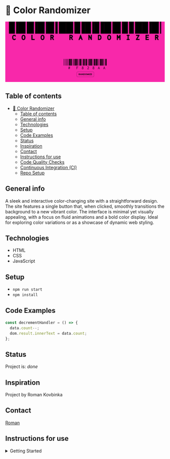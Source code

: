 # 🎨 Color Randomizer

![Example screenshot](./planning/screenshot.png)

## Table of contents

- [🎨 Color Randomizer](#-color-randomizer)
  - [Table of contents](#table-of-contents)
  - [General info](#general-info)
  - [Technologies](#technologies)
  - [Setup](#setup)
  - [Code Examples](#code-examples)
  - [Status](#status)
  - [Inspiration](#inspiration)
  - [Contact](#contact)
  - [Instructions for use](#instructions-for-use)
  - [Code Quality Checks](#code-quality-checks)
  - [Continuous Integration (CI)](#continuous-integration-ci)
  - [Repo Setup](#repo-setup)

## General info

A sleek and interactive color-changing site with a straightforward design. The site
features a single button that, when clicked, smoothly transitions the background
to a new vibrant color. The interface is minimal yet visually appealing, with a focus
on fluid animations and a bold color display. Ideal for exploring color variations
or as a showcase of dynamic web styling.

## Technologies

- HTML
- CSS
- JavaScript

## Setup

- `npm run start`
- `npm install`

## Code Examples

```js
const decrementHandler = () => {
  data.count--;
  dom.result.innerText = data.count;
};
```

## Status

Project is: _done_

## Inspiration

Project by Roman Kovbinka

## Contact

[Roman](https://github.com/kovbinka)

## Instructions for use

<details>
  <summary>Getting Started</summary>

<!-- a guide to using this repository -->

1. `git clone github.com/kovbinka/calculator.git`
2. `npm install`

## Code Quality Checks

- `npm run format`: Makes sure all the code in this repository is well-formatted
  (looks good).
- `npm run lint:ls`: Checks to make sure all folder and file names match the
  repository conventions.
- `npm run lint:md`: Will lint all of the Markdown files in this repository.
- `npm run lint:css`: Will lint all of the CSS files in this repository.
- `npm run validate:html`: Validates all HTML files in your project.
- `npm run spell-check`: Goes through all the files in this repository looking
  for words it doesn't recognize. Just because it says something is a mistake
  doesn't mean it is! It doesn't know every word in the world. You can add new
  correct words to the [./.cspell.json](./.cspell.json) file so they won't cause
  an error.
- `npm run accessibility -- ./path/to/file.html`: Runs an accessibility analysis
  on all HTML files in the given path and writes the report to
  `/accessibility_report`

## Continuous Integration (CI)

When you open a PR to `main`/`master` in your repository, GitHub will
automatically do a linting check on the code in this repository, you can see
this in the[./.github/workflows/lint.yml](./.github/workflows/lint.yml) file.

If the linting fails, you will not be able to merge the PR. You can double check
that your code will pass before pushing by running the code quality scripts
locally.

## Repo Setup

- Give each member **_write_** access to the repo (if it's a group project)
- Turn on GitHub Pages and put a link to your website in the repo's description
- Go to _General_ Section > check **Discussions**
- In the _Branches_ section of your repo's settings make sure the
  `master`/`main` branch must:
  - "_Require a pull request before merging_"
  - "_Require approvals_"
  - "_Dismiss stale pull request approvals when new commits are pushed_"
  - "_Require status checks to pass before merging_"
  - "_Require branches to be up to date before merging_"
  - "_Do not allow bypassing the above settings_"

</details>
